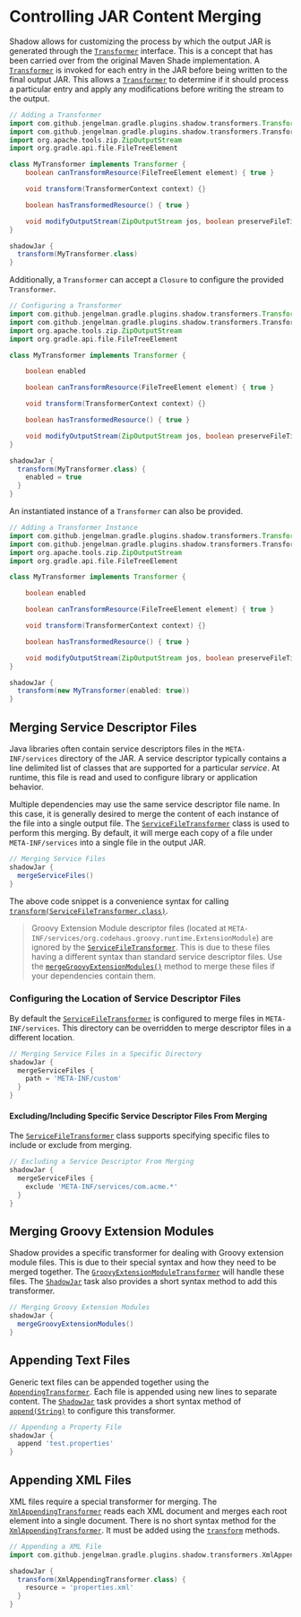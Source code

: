 # Controlling JAR Content Merging

Shadow allows for customizing the process by which the output JAR is generated through the
[`Transformer`](http://imperceptiblethoughts.com/shadow/api/com/github/jengelman/gradle/plugins/shadow/transformers/Transformer.html) interface.
This is a concept that has been carried over from the original Maven Shade implementation.
A [`Transformer`](http://imperceptiblethoughts.com/shadow/api/com/github/jengelman/gradle/plugins/shadow/transformers/Transformer.html) is invoked for each 
entry in the JAR before being written to the final output JAR.
This allows a [`Transformer`](http://imperceptiblethoughts.com/shadow/api/com/github/jengelman/gradle/plugins/shadow/transformers/Transformer.html) to 
determine if it should process a particular entry and apply any modifications before writing the stream to the output.

```groovy
// Adding a Transformer
import com.github.jengelman.gradle.plugins.shadow.transformers.Transformer
import com.github.jengelman.gradle.plugins.shadow.transformers.TransformerContext
import org.apache.tools.zip.ZipOutputStream
import org.gradle.api.file.FileTreeElement

class MyTransformer implements Transformer {
    boolean canTransformResource(FileTreeElement element) { true }

    void transform(TransformerContext context) {}

    boolean hasTransformedResource() { true }

    void modifyOutputStream(ZipOutputStream jos, boolean preserveFileTimestamps) {}
}

shadowJar {
  transform(MyTransformer.class)
}
```

Additionally, a `Transformer` can accept a `Closure` to configure the provided `Transformer`.

```groovy
// Configuring a Transformer
import com.github.jengelman.gradle.plugins.shadow.transformers.Transformer
import com.github.jengelman.gradle.plugins.shadow.transformers.TransformerContext
import org.apache.tools.zip.ZipOutputStream
import org.gradle.api.file.FileTreeElement

class MyTransformer implements Transformer {

    boolean enabled

    boolean canTransformResource(FileTreeElement element) { true }

    void transform(TransformerContext context) {}

    boolean hasTransformedResource() { true }

    void modifyOutputStream(ZipOutputStream jos, boolean preserveFileTimestamps) {}
}

shadowJar {
  transform(MyTransformer.class) {
    enabled = true
  }
}
```

An instantiated instance of a `Transformer` can also be provided.

```groovy
// Adding a Transformer Instance
import com.github.jengelman.gradle.plugins.shadow.transformers.Transformer
import com.github.jengelman.gradle.plugins.shadow.transformers.TransformerContext
import org.apache.tools.zip.ZipOutputStream
import org.gradle.api.file.FileTreeElement

class MyTransformer implements Transformer {

    boolean enabled

    boolean canTransformResource(FileTreeElement element) { true }

    void transform(TransformerContext context) {}

    boolean hasTransformedResource() { true }

    void modifyOutputStream(ZipOutputStream jos, boolean preserveFileTimestamps) {}
}

shadowJar {
  transform(new MyTransformer(enabled: true))
}
```

## Merging Service Descriptor Files

Java libraries often contain service descriptors files in the `META-INF/services` directory of the JAR.
A service descriptor typically contains a line delimited list of classes that are supported for a particular _service_.
At runtime, this file is read and used to configure library or application behavior.

Multiple dependencies may use the same service descriptor file name.
In this case, it is generally desired to merge the content of each instance of the file into a single output file.
The [`ServiceFileTransformer`](http://imperceptiblethoughts.com/shadow/api/com/github/jengelman/gradle/plugins/shadow/transformers/ServiceFileTransformer.html) 
class is used to perform this merging. By default, it will merge each copy of a file under `META-INF/services` into a 
single file in the output JAR.

```groovy
// Merging Service Files
shadowJar {
  mergeServiceFiles()
}
```

The above code snippet is a convenience syntax for calling
[`transform(ServiceFileTransformer.class)`](http://imperceptiblethoughts.com/shadow/api/com/github/jengelman/gradle/plugins/shadow/tasks/ShadowJar.html#transform(Class<?%20extends%20Transformer>)).

> Groovy Extension Module descriptor files (located at `META-INF/services/org.codehaus.groovy.runtime.ExtensionModule`)
are ignored by the [`ServiceFileTransformer`](http://imperceptiblethoughts.com/shadow/api/com/github/jengelman/gradle/plugins/shadow/transformers/ServiceFileTransformer.html).
This is due to these files having a different syntax than standard service descriptor files.
Use the [`mergeGroovyExtensionModules()`](http://imperceptiblethoughts.com/shadow/api/com/github/jengelman/gradle/plugins/shadow/tasks/ShadowJar.html#mergeGroovyExtensionModules()) method to merge
these files if your dependencies contain them.

### Configuring the Location of Service Descriptor Files

By default the [`ServiceFileTransformer`](http://imperceptiblethoughts.com/shadow/api/com/github/jengelman/gradle/plugins/shadow/transformers/ServiceFileTransformer.html) 
is configured to merge files in `META-INF/services`.
This directory can be overridden to merge descriptor files in a different location.

```groovy
// Merging Service Files in a Specific Directory
shadowJar {
  mergeServiceFiles {
    path = 'META-INF/custom'
  }
}
```

#### Excluding/Including Specific Service Descriptor Files From Merging

The [`ServiceFileTransformer`](http://imperceptiblethoughts.com/shadow/api/com/github/jengelman/gradle/plugins/shadow/transformers/ServiceFileTransformer.html) 
class supports specifying specific files to include or exclude from merging.

```groovy
// Excluding a Service Descriptor From Merging
shadowJar {
  mergeServiceFiles {
    exclude 'META-INF/services/com.acme.*'
  }
}
```

## Merging Groovy Extension Modules

Shadow provides a specific transformer for dealing with Groovy extension module files.
This is due to their special syntax and how they need to be merged together.
The [`GroovyExtensionModuleTransformer`](http://imperceptiblethoughts.com/shadow/api/com/github/jengelman/gradle/plugins/shadow/transformers/GroovyExtensionModuleTransformer.html) 
will handle these files.
The [`ShadowJar`](http://imperceptiblethoughts.com/shadow/api/com/github/jengelman/gradle/plugins/shadow/tasks/ShadowJar.html) task also provides a short syntax 
method to add this transformer.

```groovy
// Merging Groovy Extension Modules
shadowJar {
  mergeGroovyExtensionModules()
}
```

## Appending Text Files

Generic text files can be appended together using the
[`AppendingTransformer`](http://imperceptiblethoughts.com/shadow/api/com/github/jengelman/gradle/plugins/shadow/transformers/AppendingTransformer.html).
Each file is appended using new lines to separate content.
The [`ShadowJar`](http://imperceptiblethoughts.com/shadow/api/com/github/jengelman/gradle/plugins/shadow/tasks/ShadowJar.html) task provides a short syntax 
method of
[`append(String)`](http://imperceptiblethoughts.com/shadow/api/com/github/jengelman/gradle/plugins/shadow/tasks/ShadowJar.html#append(java.lang.String)) to 
configure this transformer.

```groovy
// Appending a Property File
shadowJar {
  append 'test.properties'
}
```

## Appending XML Files

XML files require a special transformer for merging.
The [`XmlAppendingTransformer`](http://imperceptiblethoughts.com/shadow/api/com/github/jengelman/gradle/plugins/shadow/transformers/XmlAppendingTransformer.html) 
reads each XML document and merges each root element into a single document.
There is no short syntax method for the [`XmlAppendingTransformer`](http://imperceptiblethoughts.com/shadow/api/com/github/jengelman/gradle/plugins/shadow/transformers/XmlAppendingTransformer.html).
It must be added using the [`transform`](http://imperceptiblethoughts.com/shadow/api/com/github/jengelman/gradle/plugins/shadow//tasks/ShadowJar.html#transform(Class<?%20Fextends%20Transformer>)) methods.

```groovy
// Appending a XML File
import com.github.jengelman.gradle.plugins.shadow.transformers.XmlAppendingTransformer

shadowJar {
  transform(XmlAppendingTransformer.class) {
    resource = 'properties.xml'
  }
}
```